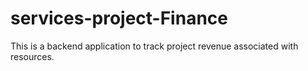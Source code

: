 # services-project-Finance
This is a backend  application to track project revenue  associated with resources.
